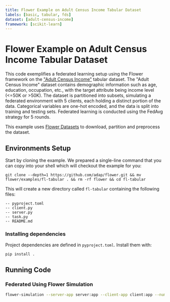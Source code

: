 ```yaml
---
title: Flower Example on Adult Census Income Tabular Dataset 
labels: [basic, tabular, fds]
dataset: [adult-census-income]
framework: [scikit-learn]
---
```


# Flower Example on Adult Census Income Tabular Dataset

This code exemplifies a federated learning setup using the Flower framework on the ["Adult Census Income"](https://huggingface.co/datasets/scikit-learn/adult-census-income) tabular dataset. The "Adult Census Income" dataset contains demographic information such as age, education, occupation, etc., with the target attribute being income level (\<=50K or >50K). The dataset is partitioned into subsets, simulating a federated environment with 5 clients, each holding a distinct portion of the data. Categorical variables are one-hot encoded, and the data is split into training and testing sets. Federated learning is conducted using the FedAvg strategy for 5 rounds.

This example uses [Flower Datasets](https://flower.ai/docs/datasets/) to download, partition and preprocess the dataset.

## Environments Setup

Start by cloning the example. We prepared a single-line command that you can copy into your shell which will checkout the example for you:

```shell
git clone --depth=1 https://github.com/adap/flower.git && mv flower/examples/fl-tabular . && rm -rf flower && cd fl-tabular
```

This will create a new directory called `fl-tabular` containing the following files:

```shell
-- pyproject.toml
-- client.py
-- server.py
-- task.py
-- README.md
```

### Installing dependencies

Project dependencies are defined in `pyproject.toml`. Install them with:

```shell
pip install .
```

## Running Code

### Federated Using Flower Simulation

```bash
flower-simulation --server-app server:app --client-app client:app --num-supernodes 5
```
